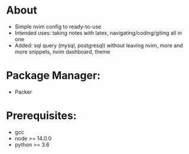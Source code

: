 # About
- Simple nvim config to ready-to-use
- Intended uses: taking notes with latex, navigating/coding/giting all in one
- Added: sql query (mysql, postgresql) without leaving nvim, more and more snippets, nvim dashboard, theme

# Package Manager:

- Packer

# Prerequisites:
- gcc
- node >= 14.0.0
- python >= 3.6
